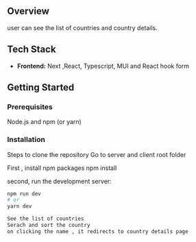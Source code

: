 ## Overview
user can see the list of countries and country details.

## Tech Stack
* **Frontend:** Next ,React, Typescript, MUI and React hook form

## Getting Started
### Prerequisites
Node.js and npm (or yarn)

### Installation
Steps to clone the repository Go to server and client root folder 

First , install npm packages
npm install

second, run the development server:

```bash
npm run dev
# or
yarn dev

See the list of countries
Serach and sort the country
on clicking the name , it redirects to country details page

